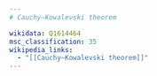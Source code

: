 ```yaml
---
# Cauchy–Kowalevski theorem

wikidata: Q1614464
msc_classification: 35
wikipedia_links:
  - "[[Cauchy–Kowalevski theorem]]"
---
```

